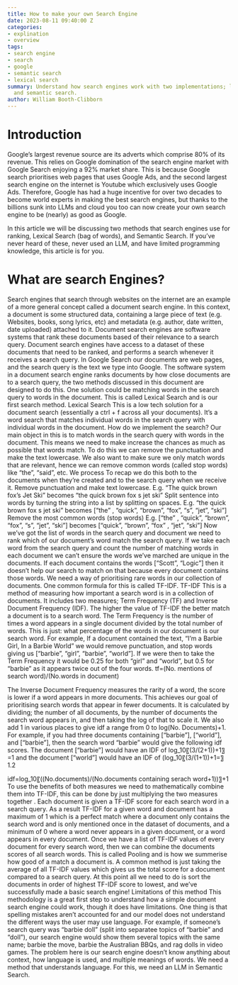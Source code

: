 ```yaml
---
title: How to make your own Search Engine
date: 2023-08-11 09:40:00 Z
categories:
- explination
- overview
tags:
- search engine
- search
- google
- semantic search
- lexical search
summary: Understand how search engines work with two implementations; lexcal search
  and semantic search.
author: William Booth-Clibborn
---
```


# Introduction

Google’s largest revenue source are its adverts which comprise 80% of its revenue. This relies on Google domination of the search engine market with Google Search enjoying a 92% market share. This is because Google search prioritises web pages that uses Google Ads, and the second largest search engine on the internet is Youtube which exclusively uses Google Ads. Therefore, Google has had a huge incentive for over two decades to become world experts in making the best search engines, but thanks to the billions sunk into LLMs and cloud you too can now create your own search engine to be (nearly) as good as Google.

In this article we will be discussing two methods that search engines use for ranking, Lexical Search (bag of words), and Semantic Search. If you’ve never heard of these, never used an LLM, and have limited programming knowledge, this article is for you.

# What are search Engines?


Search engines that search through websites on the internet are an example of a more general concept called a document search engine. In this context, a document is some structured data, containing a large piece of text (e.g. Websites, books, song lyrics, etc) and metadata (e.g. author, date written, date uploaded) attached to it. Document search engines are software systems that rank these documents based of their relevance to a search query. Document search engines have access to a dataset of these documents that need to be ranked, and performs a search whenever it receives a search query. In Google Search our documents are web pages, and the search query is the text we type into Google. The software system in a document search engine ranks documents by how close documents are to a search query, the two methods discussed in this document are designed to do this. One solution could be matching words in the search query to words in the document. This is called Lexical Search and is our first search method.
Lexical Search
This is a low tech solution for a document search (essentially a ctrl \+ f across all your documents). It’s a word search that matches individual words in the search query with individual words in the document.
How do we implement the search?
Our main object in this is to match words in the search query with words in the document. This means we need to make increase the chances as much as possible that words match. To do this we can remove the punctuation and make the text lowercase. We also want to make sure we only match words that are relevant, hence we can remove common words (called stop words) like “the”, “said”, etc. We process
To recap we do this both to the documents when they’re created and to the search query when we receive it.
Remove punctuation and make text lowercase.
E.g. “The quick brown fox’s Jet Ski” becomes “the quick brown fox s jet ski”
Split sentence into words by turning the string into a list by splitting on spaces.
E.g. “the quick brown fox s jet ski” becomes \[“the” , “quick”, “brown”, “fox”, “s”, “jet”, “ski”\]
Remove the most common words (stop words)
E.g. \[“the” , “quick”, “brown”, “fox”, “s”, “jet”, “ski”\] becomes \[“quick”, “brown”, “fox” , “jet”, “ski”\]
Now we’ve got the list of words in the search query and document we need to rank which of our document’s word match the search query. If we take each word from the search query and count the number of matching words in each document we can’t ensure the words we’ve marched are unique in the documents. If each document contains the words \[“Scott”, “Logic”\] then it doesn’t help our search to match on that because every document contains those words. We need a way of prioritising rare words in our collection of documents. One common formula for this is called TF-IDF.
TF-IDF
This is a method of measuring how important a search word is in a collection of documents. It includes two measures; Term Frequency (TF) and Inverse Document Frequency (IDF). The higher the value of TF-IDF the better match a document is to a search word.
The Term Frequency is the number of times a word appears in a single document divided by the total number of words. This is just: what percentage of the words in our document is our search word.
For example, If a document contained the text, “I’m a Barbie Girl, In a Barbie World” we would remove punctuation, and stop words giving us \[“barbie”, “girl”, “barbie”, “world”\]. If we were then to take the Term Frequency it would be 0.25 for both “girl” and “world”, but 0.5 for “barbie” as it appears twice out of the four words.
tf=(No.  mentions of search word)/(No.words in document)

The Inverse Document Frequency measures the rarity of a word, the score is lower if a word appears in more documents. This achieves our goal of prioritising search words that appear in fewer documents. It is calculated by dividing; the number of all documents, by the number of documents the search word appears in, and then taking the log of that to scale it. We also add 1 in various places to give idf a range from 0 to log(No. Documents)\+1.
For example, if you had three documents containing \[“barbie”\],  \[“world”\], and \[“barbie”\], then the search word “barbie” would give the following idf scores. The document \[“barbie”\] would have an IDF of log_10⁡〖(3/(2\+1))\+1〗=1⁡ and the document \[“world”\] would have an IDF of (log_10⁡〖(3/(1\+1))\+1=〗⁡1.2

idf=log_10⁡〖((No.documents)/(No.documents containing serach word\+1))〗\+1
To use the benefits of both measures we need to mathematically combine them into TF-IDF, this can be done by just multiplying the two measures together . Each document is given a TF-IDF score for each search word in a search query. As a result TF-IDF for a given word and document has a maximum of 1 which is a perfect match where a document only contains the search word and is only mentioned once in the dataset of documents, and a minimum of 0 where a word never appears in a given document, or a word appears in every document.
Once we have a list of TF-IDF values of every document for every search word, then we can combine the documents scores of all search words. This is called Pooling and is how we summerise how good of a match a document is. A common method is just taking the average of all TF-IDF values which gives us the total score for a document compared to a search query.
At this point all we need to do is sort the documents in order of highest TF-IDF score to lowest, and we’ve successfully made a basic search engine!
Limitations of this method
This methodology is a great first step to understand how a simple document search engine could work, though it does have limitations. One thing is that spelling mistakes aren’t accounted for and our model does not understand the different ways the user may use language. For example, if someone’s search query was “barbie doll” (split into separatee topics of “barbie” and “doll”), our search engine would show them several topics with the same name; barbie the move, barbie the Australian BBQs, and rag dolls in video games. The problem here is our search engine doesn’t know anything about context, how language is used, and multiple meanings of words. We need a method that understands language. For this, we need an LLM in Semantic Search.